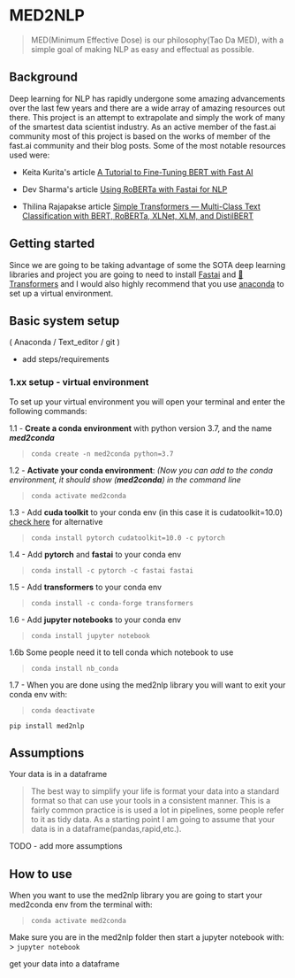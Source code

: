 <!--

#################################################
### THIS FILE WAS AUTOGENERATED! DO NOT EDIT! ###
#################################################
# file to edit: index.ipynb
# command to build the docs after a change: nbdev_build_docs

-->

# MED2NLP

> MED(Minimum Effective Dose) is our philosophy(Tao Da MED), with a simple goal of making NLP as easy and effectual as possible.


## Background

Deep learning for NLP has rapidly undergone some amazing advancements over the last few years and there are a wide array of amazing resources out there. This project is an attempt to extrapolate and simply the work of many of the smartest data scientist industry. As an active member of the fast.ai community most of this project is based on the works of member of the fast.ai community and their blog posts. Some of the most notable resources used were: 
* Keita Kurita's article [A Tutorial to Fine-Tuning BERT with Fast AI](https://mlexplained.com/2019/05/13/a-tutorial-to-fine-tuning-bert-with-fast-ai/) 
* Dev Sharma's article [Using RoBERTa with Fastai for NLP](https://medium.com/analytics-vidhya/using-roberta-with-fastai-for-nlp-7ed3fed21f6c) 

* Thilina Rajapakse article [Simple Transformers — Multi-Class Text Classification with BERT, RoBERTa, XLNet, XLM, and DistilBERT](https://medium.com/swlh/simple-transformers-multi-class-text-classification-with-bert-roberta-xlnet-xlm-and-8b585000ce3a)

## Getting started

Since we are going to be taking advantage of some the SOTA deep learning libraries and project you are going to need to install [Fastai]() and [🤗Transformers]() and I would also highly recommend that you use [anaconda](https://www.anaconda.com/distribution/) to set up a virtual environment. 

## Basic system setup
( Anaconda / Text_editor / git )

- add steps/requirements

### 1.xx setup - virtual environment
To set up your virtual environment you will open your terminal and enter the following commands:

1.1 - **Create a conda environment**  with python version 3.7, and the name **_med2conda_**  
> ```conda create -n med2conda python=3.7``` 

1.2 - **Activate your conda environment**: _(Now you can add to the conda environment, it should show (**med2conda**) in the command line_
  > ```conda activate med2conda```

1.3 - Add **cuda toolkit** to your conda env (in this case it is cudatoolkit=10.0) [check here](TODO) for alternative
> ```conda install pytorch cudatoolkit=10.0 -c pytorch``` 

1.4 - Add **pytorch** and **fastai** to your conda env
> ```conda install -c pytorch -c fastai fastai```

1.5 - Add **transformers** to your conda env
> ```conda install -c conda-forge transformers```

1.6 - Add **jupyter notebooks** to your conda env 
> ```conda install jupyter notebook``` 

1.6b Some people need it to tell conda which notebook to use
> ```conda install nb_conda ```   

1.7 - When you are done using the med2nlp library you will want to exit your conda env with:
> ```conda deactivate```

`pip install med2nlp`

## Assumptions

Your data is in a dataframe

>The best way to simplify your life is format your data into a standard format so that can use your tools in a consistent manner. This is a fairly common practice is is used a lot in pipelines, some people refer to it as tidy data. As a starting point I am going to assume that your data is in a dataframe(pandas,rapid,etc.).

TODO - add more assumptions

## How to use

When you want to use the med2nlp library you are going to start your med2conda env from the terminal with: 
> ```conda activate med2conda```  

Make sure you are in the med2nlp folder then start a jupyter notebook with: > ```jupyter notebook```  

get your data into a dataframe 
